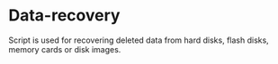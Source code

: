 # Data-recovery
Script is used for recovering deleted data from hard disks, flash disks, memory cards or disk images.
